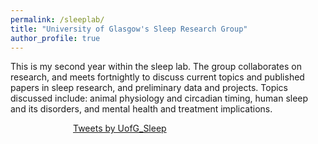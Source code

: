 ```yaml
---
permalink: /sleeplab/
title: "University of Glasgow's Sleep Research Group"
author_profile: true
---
```

This is my second year within the sleep lab. The group collaborates on research, and meets fortnightly to discuss current topics and published papers in sleep research, and preliminary data and projects. Topics discussed include: animal physiology and circadian timing, human sleep and its disorders, and mental health and treatment implications.

<a class="twitter-timeline" img style="float; right; margin: 0px 0px 25px 100px;" data-width="300" data-height="400" data-theme="dark" href="https://twitter.com/UofG_Sleep?ref_src=twsrc%5Etfw">Tweets by UofG_Sleep</a> <script async src="https://platform.twitter.com/widgets.js" charset="utf-8"></script>


